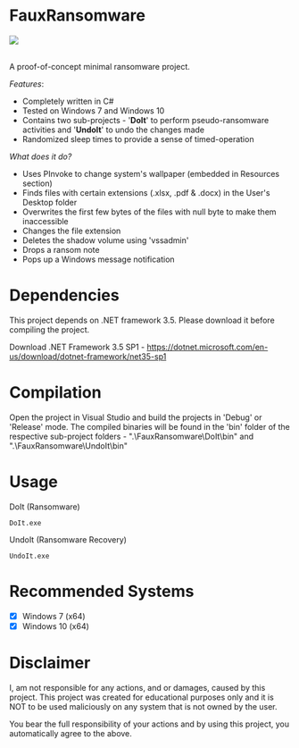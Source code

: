 # FauxRansomware 

<img src="https://images-wixmp-ed30a86b8c4ca887773594c2.wixmp.com/f/aebac3e2-9193-4b51-82ef-4c22e39d4fdc/d91zk1i-b3fa7931-baac-4b14-b480-83bbb338fa13.png/v1/fill/w_1192,h_670,q_70,strp/ascii_skull_by_nevermorexiii_d91zk1i-pre.jpg?token=eyJ0eXAiOiJKV1QiLCJhbGciOiJIUzI1NiJ9.eyJzdWIiOiJ1cm46YXBwOjdlMGQxODg5ODIyNjQzNzNhNWYwZDQxNWVhMGQyNmUwIiwiaXNzIjoidXJuOmFwcDo3ZTBkMTg4OTgyMjY0MzczYTVmMGQ0MTVlYTBkMjZlMCIsIm9iaiI6W1t7ImhlaWdodCI6Ijw9MTA4MCIsInBhdGgiOiJcL2ZcL2FlYmFjM2UyLTkxOTMtNGI1MS04MmVmLTRjMjJlMzlkNGZkY1wvZDkxemsxaS1iM2ZhNzkzMS1iYWFjLTRiMTQtYjQ4MC04M2JiYjMzOGZhMTMucG5nIiwid2lkdGgiOiI8PTE5MjAifV1dLCJhdWQiOlsidXJuOnNlcnZpY2U6aW1hZ2Uub3BlcmF0aW9ucyJdfQ.Bjj1uf7kyEP0NL6XFySr2SKNkaqHI5yityPfHEHC_Q8" border="0" />

<br>A proof-of-concept minimal ransomware project.<br>

*Features*: 
- Completely written in C#
- Tested on Windows 7 and Windows 10
- Contains two sub-projects - '<b>DoIt</b>' to perform pseudo-ransomware activities and '<b>UndoIt</b>' to undo the changes made
- Randomized sleep times to provide a sense of timed-operation

*What does it do?*
- Uses PInvoke to change system's wallpaper (embedded in Resources section) 
- Finds files with certain extensions (.xlsx, .pdf & .docx) in the User's Desktop folder
- Overwrites the first few bytes of the files with null byte to make them inaccessible
- Changes the file extension
- Deletes the shadow volume using 'vssadmin' 
- Drops a ransom note
- Pops up a Windows message notification 

# Dependencies

This project depends on .NET framework 3.5. Please download it before compiling the project.

Download .NET Framework 3.5 SP1 - https://dotnet.microsoft.com/en-us/download/dotnet-framework/net35-sp1

# Compilation

Open the project in Visual Studio and build the projects in 'Debug' or 'Release' mode. The compiled binaries will be found in the 'bin' folder of the respective sub-project folders - ".\FauxRansomware\DoIt\bin" and ".\FauxRansomware\UndoIt\bin"

# Usage

DoIt (Ransomware)
```
DoIt.exe
```

UndoIt (Ransomware Recovery)
```
UndoIt.exe
```

# Recommended Systems
- [X] Windows 7 (x64)
- [X] Windows 10 (x64)

# Disclaimer

I, am not responsible for any actions, and or damages, caused by this project. This project was created for educational purposes only and it is NOT to be used maliciously on any system that is not owned by the user.

You bear the full responsibility of your actions and by using this project, you automatically agree to the above.
